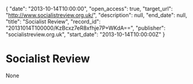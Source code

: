{
  "date": "2013-10-14T10:00:00", 
  "open_access": true, 
  "target_url": "http://www.socialistreview.org.uk/", 
  "description": null, 
  "end_date": null, 
  "title": "Socialist Review", 
  "record_id": "20131014T100000/KzBcxz7eR8xfhje7P+WKdA==", 
  "publisher": "socialistreview.org.uk", 
  "start_date": "2013-10-14T10:00:00Z"
}

# Socialist Review

None